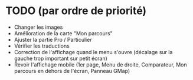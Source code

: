 # TODO (par ordre de priorité)

* Changer les images
* Amélioration de la carte "Mon parcours"
* Ajuster la partie Pro / Particulier
* Vérifier les traductions
* Correction de l'affichage quand le menu s'ouvre (décalage sur la gauche trop important sur petit écran)
* Revoir l'affichage mobile (1er page, Menu de droite, Comparateur, Mon parcours en dehors de l'écran, Panneau GMap)
